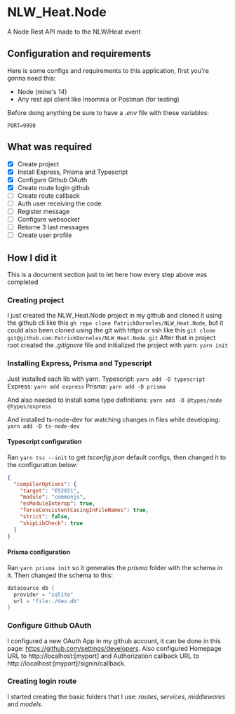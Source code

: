 # NLW_Heat.Node
A Node Rest API made to the NLW/Heat event

## Configuration and requirements
Here is some configs and requirements to this application, first you're gonna need this:
- Node (mine's 14)
- Any rest api client like Insomnia or Postman (for testing)

Before doing anything be sure to have a *.env* file with these variables:
```
PORT=9090
```
## What was required
- [x]  Create project
- [x]  Install Express, Prisma and Typescript
- [x]  Configure Github OAuth
- [x]  Create route login github
- [ ]  Create route callback
- [ ]  Auth user receiving the code
- [ ]  Register message
- [ ]  Configure websocket
- [ ]  Retorne 3 last messages
- [ ]  Create user profile

## How I did it
This is a document section just to let here how every step above was completed

### Creating project
I just created the NLW_Heat.Node project in my github and cloned it using the github cli like this ```gh repo clone PatrickDorneles/NLW_Heat.Node```, but it could also been cloned using the git with https or ssh like this ```git clone git@github.com:PatrickDorneles/NLW_Heat.Node.git```
After that in project root created the *.gitignore* file and initialized the project with yarn: ```yarn init```

### Installing Express, Prisma and Typescript
Just installed each lib with yarn.
Typescript: ```yarn add -D typescript```
Express: ```yarn add express```
Prisma: ```yarn add -D prisma```

And also needed to install some type definitions:
```yarn add -D @types/node @types/express```

And installed ts-node-dev for watching changes in files while developing:
```yarn add -D ts-node-dev```

#### Typescript configuration
Ran ```yarn tsc --init``` to get *tsconfig.json* default configs, then changed it to the configuration below:
```json
{
  "compilerOptions": {
    "target": "ES2021",           
    "module": "commonjs",
    "esModuleInterop": true,
    "forceConsistentCasingInFileNames": true,
    "strict": false,
    "skipLibCheck": true
  }
}
```
#### Prisma configuration
Ran ```yarn prisma init``` so it generates the *prisma* folder with the schema in it.
Then changed the schema to this:
```s
datasource db {
  provider = "sqlite"
  url = "file:./dev.db"
}
```

### Configure Github OAuth
I configured a new OAuth App in my github account, it can be done in this page: https://github.com/settings/developers.
Also configured Homepage URL to http://localhost:[myport] and Authorization callback URL to http://localhost:[myport]/signin/callback.

### Creating login route
I started creating the basic folders that I use: *routes*, *services*, *middlewares* and *models*.